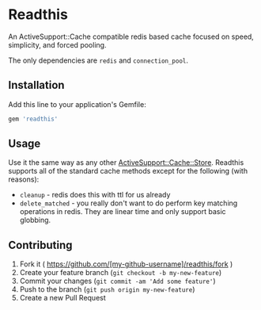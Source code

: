 # Readthis

An ActiveSupport::Cache compatible redis based cache focused on speed,
simplicity, and forced pooling.

The only dependencies are `redis` and `connection_pool`.

## Installation

Add this line to your application's Gemfile:

```ruby
gem 'readthis'
```

## Usage

Use it the same way as any other [ActiveSupport::Cache::Store][store]. Readthis
supports all of the standard cache methods except for the following (with
reasons):

* `cleanup` - redis does this with ttl for us already
* `delete_matched` - you really don't want to do perform key matching operations
  in redis. They are linear time and only support basic globbing.

## Contributing

1. Fork it ( https://github.com/[my-github-username]/readthis/fork )
2. Create your feature branch (`git checkout -b my-new-feature`)
3. Commit your changes (`git commit -am 'Add some feature'`)
4. Push to the branch (`git push origin my-new-feature`)
5. Create a new Pull Request

[store]: http://api.rubyonrails.org/classes/ActiveSupport/Cache/Store.html
